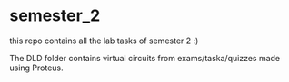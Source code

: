 # semester_2
this repo contains all the lab tasks of semester 2 :)

The DLD folder contains virtual circuits from exams/taska/quizzes made using Proteus. 
